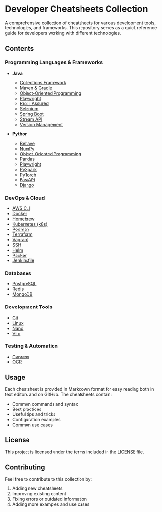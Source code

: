 # Developer Cheatsheets Collection

A comprehensive collection of cheatsheets for various development tools, technologies, and frameworks. This repository serves as a quick reference guide for developers working with different technologies.

## Contents

### Programming Languages & Frameworks
- **Java**
  - [Collections Framework](java-collections.md)
  - [Maven & Gradle](java-maven-gradle.md)
  - [Object-Oriented Programming](java-oop.md)
  - [Playwright](java-playwright.md)
  - [REST Assured](java-rest-assured.md)
  - [Selenium](java-selenium.md)
  - [Spring Boot](java-spring-boot.md)
  - [Stream API](java-stream-api.md)
  - [Version Management](java-versions.md)

- **Python**
  - [Behave](python-behave.md)
  - [NumPy](python-numpy.md)
  - [Object-Oriented Programming](python-oop.md)
  - [Pandas](python-pandas.md)
  - [Playwright](python-playwright.md)
  - [PySpark](python-pyspark.md)
  - [PyTorch](python-pytorch.md)
  - [FastAPI](python-fast-api.md)
  - [Django](python-django.md)

### DevOps & Cloud
- [AWS CLI](aws-cli.md)
- [Docker](docker.md)
- [Homebrew](homebrew.md)
- [Kubernetes (k8s)](k8.md)
- [Podman](podman.md)
- [Terraform](terraform.md)
- [Vagrant](vagrant.md)
- [SSH](ssh.md)
- [Helm](helm.md)
- [Packer](packer.md)
- [Jenkinsfile](jenkinsfile.md)

### Databases
- [PostgreSQL](postgresql.md)
- [Redis](redis.md)
- [MongoDB](mongo-db.md)

### Development Tools
- [Git](git.md)
- [Linux](linux.md)
- [Nano](nano.md)
- [Vim](vim.md)

### Testing & Automation
- [Cypress](cypress.md)
- [OCR](ocr.md)

## Usage

Each cheatsheet is provided in Markdown format for easy reading both in text editors and on GitHub. The cheatsheets contain:
- Common commands and syntax
- Best practices
- Useful tips and tricks
- Configuration examples
- Common use cases

## License

This project is licensed under the terms included in the [LICENSE](LICENSE) file.

## Contributing

Feel free to contribute to this collection by:
1. Adding new cheatsheets
2. Improving existing content
3. Fixing errors or outdated information
4. Adding more examples and use cases